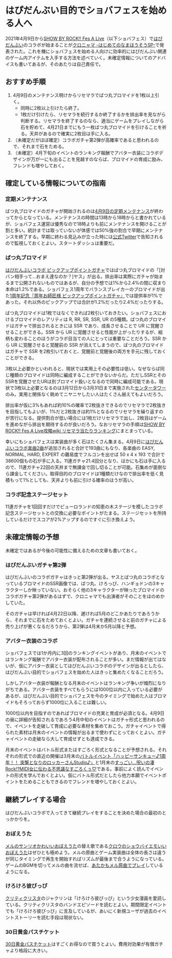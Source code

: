 # はぴだんぶい目的でショバフェスを始める人へ

2021年4月9日から[SHOW BY ROCK!! Fes A Live](https://showbyrock-fes.com/)（以下ショバフェス）で[はぴだんぶい](https://www.sanrio.co.jp/character/hapidanbui/)のコラボが始まることが[クロニャマ -はじめてのなまほうそうSP-](https://www.youtube.com/watch?v=HopqUgG2Qnw)で発表された。これを機にショバフェスを始める人向けに効率的にはぴだんぶい関連のゲーム内アイテムを入手する方法を述べていく。未確定情報についてのアドバイスも書いてあるが、そのあたりは自己責任で。

## おすすめ手順

1. 4月9日のメンテナンス明けからリセマラでばつ丸ブロマイドを1枚以上引く。
   - 同時に2枚以上引けたら終了。
   - 1枚だけ引けたら、リセマラを続行するか終了するかを排出率を見ながら判断する。リセマラを終了するのなら、適当にゲームをプレイしながら石を貯めて、4月21日までにもう一枚ばつ丸ブロマイドを引けることを祈る。天井があるので確実に2枚目は手に入る。
1. （未確定だがほぼ確定）コラボガチャ第2弾が高確率であると思われるので、それまで石をためる。
1. （未確定）4月下旬のイベントのランキング報酬でアバター衣装にコラボデザインが万が一にも出ることを見越すのならば、ブロマイドの育成に励み、フレンドも増やしておく。

## 確定している情報についての指南

### 定期メンテナンス

ばつ丸ブロマイドのガチャが開始されるのは[4月9日の定期メンテナンス](https://info.showbyrock-fes.com/inc/news/report/202104-748.html)が終わってからとなっている。メンテナンスの時間は13時から18時からと書かれているが、ショバフェス運営は優秀なので18時よりも前にメンテナンスを開けることが割と多い。統計までは取っていないが体感では50%強の割合で早期にメンテナンスを終了する。早期に終わる見込みが立った時には[公式Twitter](https://twitter.com/SB69F)で告知されるので監視しておくとよい。スタートダッシュは重要だ。

### ばつ丸ブロマイド

[はぴだんぶいコラボ ピックアップポイントガチャ](https://info.showbyrock-fes.com/inc/news/report/202104-757.html)ではばつ丸ブロマイドの「[対バン相手って…おまえ達なのか？]ヤス」が出る。排出率は実際にガチャが始まるまで公開されないものではあるが、自分の予想では1%から2.4%の間に収まり本命は1.2%である。ショバフェス1周年でバランスブレイカーのブロマイドが出た[1周年記念『周年お師匠様 ピックアップポイントガチャ』](https://info.showbyrock-fes.com/inc/news/report/202103-709.html)では提供率が1%であった。それ以外のピックアップでは合計が1.2%だったり2.4%だったりする。

ばつ丸ブロマイドは1枚ではなくできれば2枚引いておきたい。ショバフェスにおけるブロマイドのレアリティは R, RR, SR, SSR, UR の5種類。ばつ丸のブロマイドはガチャで排出されるときには SSR であり、成長させることで UR に覚醒させることができる。SSR から UR に覚醒させると性能が上がったりするが、絵柄も変わることのほうがコラボ目当ての人にとっては重要なことだろう。SSR から UR に覚醒させると覚醒前の SSR が消えてしまうので、ばつ丸のブロマイドはガチャで SSR を2枚引いておくと、覚醒前と覚醒後の両方を手元に残しておくことができる。

3枚以上必要かといわれると、現状では実用上その必要性は低い。なぜならば同じ種類のブロマイドは同時に編成することができないからだ。ただしSSRとそのSSRを覚醒させたURは別ブロマイド扱いとなるので同時に編成可能である。現状で3枚以上必要となるのは3月12日から3月31日まで実施された[センタータワー](https://info.showbyrock-fes.com/inc/news/report/202103-708.html)のみ。実用と関係なく眺めてニヤニヤしたい人はたくさん揃えてもよいだろう。

排出率が仮に3%もあれば約10%の確率で2枚抜きできるのでリセマラで2枚抜きを目指してもよいが、1%だと2枚抜きは約1%となるのでリセマラを繰り返すのが苦行になる。提供割合が低い場合には1枚だけリセマラで出し、2枚目はゲームを進めながら排出を期待するのが良いだろう。なおリセマラの手順は[SHOW BY ROCK!! Fes A Live攻略wiki リセマラ当たりランキング](https://gamerch.com/sb69f/entry/132178)にまとまっている。

幸いにもショバフェスは実装曲が多く石はたくさん集まる。4月9日に[はぴだんぶいコラボ楽曲2曲](https://info.showbyrock-fes.com/inc/news/report/202104-749.html)が追加されると合計で193曲にもなり、各楽曲の EASY, NORMAL, HARD, EXPERT の難易度でフルコンを出せば 50 x 4 x 193 で合計で38600個もの石が手に入る。11連ガチャ21.4回分となり、ほかにも石は手に入るので、11連ガチャ22回の天井まで無課金で回し切ることが可能。石集めが面倒なら課金してください。取得目的のブロマイドは1種類だけなので排出率を低く見積もって1%としても、天井よりも前に引ける確率のほうが高い。

### コラボ記念ステージセット

11連ガチャを1回回すだけでピューロランドの知恵の木ステージを模したコラボ記念ステージセットとの交換に必要なポイントがたまる。ステージセットを所持しているだけでスコアが2%アップするのですぐに引き換えよう。

## 未確定情報の予想

未確定ではあるが今後の可能性に備えるための文章も書いておく。

### はぴだんぶいガチャ第2弾

はぴだんぶいのコラボガチャはきっと第2弾が出る。ヤスとばつ丸のコラボとなっているブロマイドのSSR画像では、ばつ丸、けろっぴ、ハンギョドンの3キャラクターしか映っていない。おそらく他の3キャラクターが映ったブロマイドのコラボガチャ第2弾があるはずで、クロニャマでも出演者がそのことをほのめかしていた。

そのガチャは早ければ4月22日以降、遅ければ5月のどこかあたりであろうから、それまでに石をためておくとよい。ガチャを連続させると前のガチャによる売り上げが悪くなるだろうから、第2弾は4月末か5月以降と予想。

### アバター衣装のコラボ

ショバフェスでは1か月内に3回のランキングイベントがあり、月末のイベントではランキング報酬でアバター衣装が配布されることが多い。まだ情報が出てはないが、仮にアバター衣装としてはぴだんぶいコラボのデザインが出るとしたら、はぴだんぶい目的でショバフェスを始めた人はきっと集めたくなることだろう。

しかしアバター衣装が報酬となる月末のイベントはランキング争いが熾烈になりがちである。アバター衣装をすべてもらうには1000位以内に入っている必要があるが、はぴだんぶい目的でショバフェスを今のタイミングで始めた人はブロマイドもそろっておらず1000位に入ることは難しい。

1000位以内を目指すのであればブロマイドの充実と育成が必須となる。4月9日の昼に詳細が告知されるであろう4月中旬のイベントはガチャ形式と思われるので、イベントを走破して育成に必要な素材を集めておこう。ガチャイベントで得られた素材は月末のイベントの情報が出るまで使わずにとっておくとよい。ガチャイベントの走破なら大して育成せずとも達成できる。

月末のイベントはバトル形式またはすごろく形式となることが予想される。それぞれの形式での直近の開催は3月末の[バトルイベント「ハッピーサンキュー♪1周年！！ 突撃となりのロッカーさんStudio♪」](https://info.showbyrock-fes.com/inc/news/report/202103-726.html)と1月末の[すっごい…呪いの凄Rock!?MIDI女に伝わる不思議なすごろくぅ♡](https://info.showbyrock-fes.com/inc/news/report/202101-606.html)である。事前によく読んでイベントの形式を学んでおくとよい。仮にバトル形式だとしたら他力本願でイベントポイントをためることもできるのでフレンドを増やしておくとよい。

## 継続プレイする場合

はぴだんぶいコラボで入ってきて継続プレイをすることを決めた場合の最初のとっかかりを。

### おぼえうた

[メルのサンリオかわいいおぼえうた](https://www.youtube.com/watch?v=Z24BrlzQ6eo)の替え歌である[クロウのショウバイエモいいおぼえうた](https://www.youtube.com/watch?v=oI2PRKWFB_I)はぜひとも極めよう。メルの原曲とゲーム実装曲は全体の長さは違うが同じタイミングで再生を開始すればリズムが最後まで合うようになっている。ゲームのBGMを切ってメルの曲を流せば、[あたかもメル原曲でプレイ](https://twitter.com/ohtaket/status/1276120076643532801)しているようになる。

### けろけろ彼ぴっぴ

[クリティクリスタ](https://www.showbyrock.com/character/LB020.html)のジャクリンは「けろけろ彼ぴっぴ」という少女漫画を愛読している。クリティクリスタのバンドエピソードを読むとよい。期間限定イベントでも「けろけろ彼ぴっぴ」に言及しているが、あいにく新規ユーザが過去のイベントストーリーを読む手段は現状ない。

### 30日黄金パスチケット

[30日黄金パスチケット](https://info.showbyrock-fes.com/inc/news/report/202101-620.html)はすごくお得なので買うとよい。費用対効果が有償ガチャより格段に大きい。
